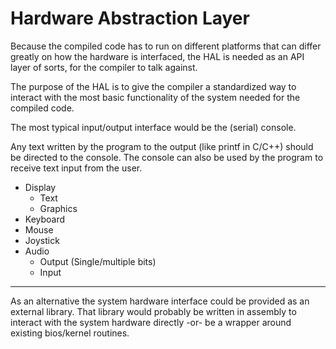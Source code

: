 # Hardware Abstraction Layer

Because the compiled code has to run on different platforms that can differ greatly on how the hardware is interfaced, the HAL is needed as an API layer of sorts, for the compiler to talk against.

The purpose of the HAL is to give the compiler a standardized way to interact with the most basic functionality of the system needed for the compiled code.

The most typical input/output interface would be the (serial) console.

Any text written by the program to the output (like printf in C/C++) should be directed to the console.
The console can also be used by the program to receive text input from the user.

- Display
  - Text
  - Graphics
- Keyboard
- Mouse
- Joystick
- Audio
  - Output (Single/multiple bits)
  - Input

---

As an alternative the system hardware interface could be provided as an external library.
That library would probably be written in assembly to interact with the system hardware directly
-or- be a wrapper around existing bios/kernel routines.
